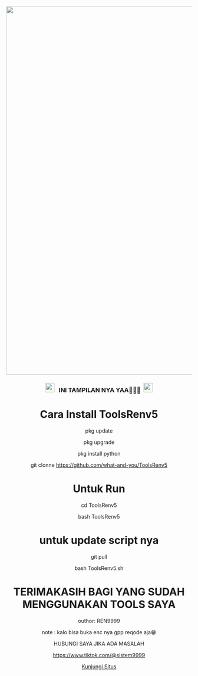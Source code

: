 </head>
<body><center><br>
<body oncontextmenu='return false;' onkeydown='return false;' onmousedown='return false;'>
<div id='font' align="center">
<div id=''>
<br>
<img src="https://d.top4top.io/p_314294qwi6.jpg"width="550"height="1000">

</i></b></h3>
<h3 align="center">
  <img src="https://emoji.discord.st/emojis/768b108d-274f-4f44-a634-8477b16efce7.gif" width="25">
  &nbsp; INI TAMPILAN NYA YAA🗿🗿🗿&nbsp;
  <img src="https://emoji.discord.st/emojis/768b108d-274f-4f44-a634-8477b16efce7.gif" width="25">


# Cara Install ToolsRenv5

pkg update

pkg upgrade

pkg install python

git clonne https://github.com/what-and-you/ToolsRenv5

# Untuk Run

cd ToolsRenv5

bash ToolsRenv5

# untuk update script nya

git pull

bash ToolsRenv5.sh


# TERIMAKASIH BAGI YANG SUDAH MENGGUNAKAN TOOLS SAYA

outhor: REN9999

note  : kalo bisa buka enc nya gpp reqode aja😁

HUBUNGI SAYA JIKA ADA MASALAH

https://www.tiktok.com/@sistem9999

<a href="https://chatgpt.com/c/421dceb2-0e0e-41a6-bfd0-c0f22844fd6a">Kunjungi Situs</a>

